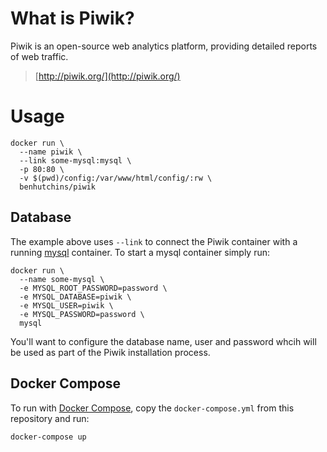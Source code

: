 # What is Piwik?

Piwik is an open-source web analytics platform, providing detailed reports of web traffic.

> [http://piwik.org/](http://piwik.org/)

# Usage

    docker run \
      --name piwik \
      --link some-mysql:mysql \
      -p 80:80 \
      -v $(pwd)/config:/var/www/html/config/:rw \
      benhutchins/piwik

## Database

The example above uses `--link` to connect the Piwik container with a running [mysql](https://hub.docker.com/_/mysql/) container. To start a mysql container simply run:

    docker run \
      --name some-mysql \
      -e MYSQL_ROOT_PASSWORD=password \
      -e MYSQL_DATABASE=piwik \
      -e MYSQL_USER=piwik \
      -e MYSQL_PASSWORD=password \
      mysql

You'll want to configure the database name, user and password whcih will be used as part of the Piwik installation process.

## Docker Compose

To run with [Docker Compose](https://docs.docker.com/compose/install/), copy the `docker-compose.yml` from this repository and run:

    docker-compose up
